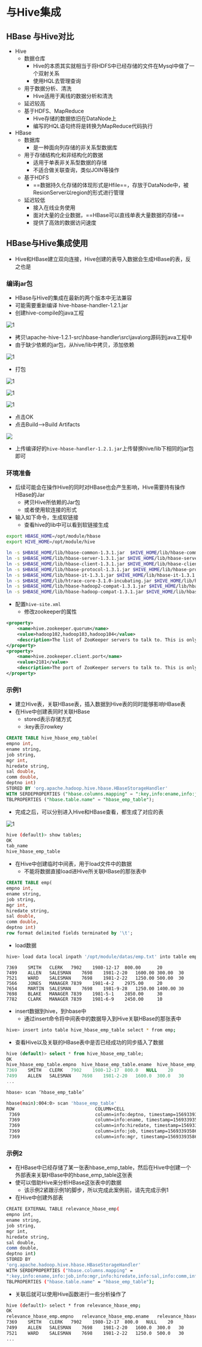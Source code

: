 # 与Hive集成



## HBase 与Hive对比

- Hive
  - 数据仓库
    - Hive的本质其实就相当于将HDFS中已经存储的文件在Mysql中做了一个双射关系
    - 使用HQL去管理查询
  - 用于数据分析、清洗
    - Hive适用于离线的数据分析和清洗
  - 延迟较高
  - 基于HDFS、MapReduce
    - Hive存储的数据依旧在DataNode上
    - 编写的HQL语句终将是转换为MapReduce代码执行
- HBase
  - 数据库
    - 是一种面向列存储的非关系型数据库
  - 用于存储结构化和非结构化的数据
    - 适用于单表非关系型数据的存储
    - 不适合做关联查询，类似JOIN等操作
  - 基于HDFS
    - ==数据持久化存储的体现形式是Hfile==，存放于DataNode中，被ResionServer以region的形式进行管理
  - 延迟较低
    - 接入在线业务使用
    - 面对大量的企业数据，==HBase可以直线单表大量数据的存储==
    - 提供了高效的数据访问速度



## HBase与Hive集成使用

- Hive和HBase建立双向连接，Hive创建的表导入数据会生成HBase的表，反之也是

  

### 编译jar包

- HBase与Hive的集成在最新的两个版本中无法兼容
- 可能需要重新编译 hive-hbase-handler-1.2.1.jar
- 创建hive-compile的java工程

![1](img/29.png)

- 拷贝\apache-hive-1.2.1-src\hbase-handler\src\java\org源码到java工程中
- 由于缺少依赖的jar包，从hive/lib中拷贝，添加依赖

![1](img/25.png) 

- 打包

![1](img/26.png) 

![1](img/27.png)

![1](img/28.png) 

- 点击OK
- 点击Build-->Build Artifacts

![](img/30.png) 

- 上传编译好的`hive-hbase-handler-1.2.1.jar`上传替换hive/lib下相同的jar包即可

  

### 环境准备

- 后续可能会在操作Hive的同时对HBase也会产生影响，Hive需要持有操作HBase的Jar
  - 拷贝Hive所依赖的Jar包
  - 或者使用软连接的形式
- 输入如下命令，生成软链接
  - 查看hive的lib中可以看到软链接生成

```bash
export HBASE_HOME=/opt/module/hbase
export HIVE_HOME=/opt/module/hive

ln -s $HBASE_HOME/lib/hbase-common-1.3.1.jar  $HIVE_HOME/lib/hbase-common-1.3.1.jar
ln -s $HBASE_HOME/lib/hbase-server-1.3.1.jar $HIVE_HOME/lib/hbase-server-1.3.1.jar
ln -s $HBASE_HOME/lib/hbase-client-1.3.1.jar $HIVE_HOME/lib/hbase-client-1.3.1.jar
ln -s $HBASE_HOME/lib/hbase-protocol-1.3.1.jar $HIVE_HOME/lib/hbase-protocol-1.3.1.jar
ln -s $HBASE_HOME/lib/hbase-it-1.3.1.jar $HIVE_HOME/lib/hbase-it-1.3.1.jar
ln -s $HBASE_HOME/lib/htrace-core-3.1.0-incubating.jar $HIVE_HOME/lib/htrace-core-3.1.0-incubating.jar
ln -s $HBASE_HOME/lib/hbase-hadoop2-compat-1.3.1.jar $HIVE_HOME/lib/hbase-hadoop2-compat-1.3.1.jar
ln -s $HBASE_HOME/lib/hbase-hadoop-compat-1.3.1.jar $HIVE_HOME/lib/hbase-hadoop-compat-1.3.1.jar
```

- 配置`hive-site.xml`
  - 修改zookeeper的属性

```xml
<property>
    <name>hive.zookeeper.quorum</name>
    <value>hadoop102,hadoop103,hadoop104</value>
    <description>The list of ZooKeeper servers to talk to. This is only needed for read/write locks.</description>
</property>
<property>
    <name>hive.zookeeper.client.port</name>
    <value>2181</value>
    <description>The port of ZooKeeper servers to talk to. This is only needed for read/write locks.</description>
</property>
```



### 示例1

- 建立Hive表，关联HBase表，插入数据到Hive表的同时能够影响HBase表
- 在Hive中创建表同时关联HBase
  - stored表示存储方式
  - :key表示rowkey

```sql
CREATE TABLE hive_hbase_emp_table(
empno int,
ename string,
job string,
mgr int,
hiredate string,
sal double,
comm double,
deptno int)
STORED BY 'org.apache.hadoop.hive.hbase.HBaseStorageHandler'
WITH SERDEPROPERTIES ("hbase.columns.mapping" = ":key,info:ename,info:job,info:mgr,info:hiredate,info:sal,info:comm,info:deptno")
TBLPROPERTIES ("hbase.table.name" = "hbase_emp_table");
```

- 完成之后，可以分别进入Hive和HBase查看，都生成了对应的表

![1](img/31.png) 

```bash
hive (default)> show tables;
OK
tab_name
hive_hbase_emp_table
```

- 在Hive中创建临时中间表，用于load文件中的数据
  - 不能将数据直接load进Hive所关联HBase的那张表中

```sql
CREATE TABLE emp(
empno int,
ename string,
job string,
mgr int,
hiredate string,
sal double,
comm double,
deptno int)
row format delimited fields terminated by '\t';
```

- load数据

```bash
hive> load data local inpath '/opt/module/datas/emp.txt' into table emp;
```

```text
7369	SMITH	CLERK	7902	1980-12-17	800.00		20
7499	ALLEN	SALESMAN	7698	1981-2-20	1600.00	300.00	30
7521	WARD	SALESMAN	7698	1981-2-22	1250.00	500.00	30
7566	JONES	MANAGER	7839	1981-4-2	2975.00		20
7654	MARTIN	SALESMAN	7698	1981-9-28	1250.00	1400.00	30
7698	BLAKE	MANAGER	7839	1981-5-1	2850.00		30
7782	CLARK	MANAGER	7839	1981-6-9	2450.00		10
```

- insert数据到hive，到hbase中
  - 通过insert命令将中间表中的数据导入到Hive关联HBase的那张表中

```bash
hive> insert into table hive_hbase_emp_table select * from emp;
```

- 查看Hive以及关联的HBase表中是否已经成功的同步插入了数据

```sql
hive (default)> select * from hive_hbase_emp_table;
OK
hive_hbase_emp_table.empno	hive_hbase_emp_table.ename	hive_hbase_emp_table.job	hive_hbase_emp_table.mgr	hive_hbase_emp_table.hiredate	hive_hbase_emp_table.sal	hive_hbase_emp_table.comm	hive_hbase_emp_table.deptno
7369	SMITH	CLERK	7902	1980-12-17	800.0	NULL	20
7499	ALLEN	SALESMAN	7698	1981-2-20	1600.0	300.0	30
...
```

```bash
hbase> scan ‘hbase_emp_table’

hbase(main):004:0> scan 'hbase_emp_table'
ROW                              COLUMN+CELL
 7369                            column=info:deptno, timestamp=1569339358627, value=20
 7369                            column=info:ename, timestamp=1569339358627, value=SMIT
 7369                            column=info:hiredate, timestamp=1569339358627, value=1980-12-17
 7369                            column=info:job, timestamp=1569339358627, value=CLERK
 7369                            column=info:mgr, timestamp=1569339358627, value=7902    ...
```



### 示例2

- 在HBase中已经存储了某一张表hbase_emp_table，然后在Hive中创建一个外部表来关联HBase中的hbase_emp_table这张表
- 使可以借助Hive来分析HBase这张表中的数据
  - 该示例2紧跟示例1的脚步，所以完成此案例前，请先完成示例1
- 在Hive中创建外部表

```bash
CREATE EXTERNAL TABLE relevance_hbase_emp(
empno int,
ename string,
job string,
mgr int,
hiredate string,
sal double,
comm double,
deptno int)
STORED BY 
'org.apache.hadoop.hive.hbase.HBaseStorageHandler'
WITH SERDEPROPERTIES ("hbase.columns.mapping" = 
":key,info:ename,info:job,info:mgr,info:hiredate,info:sal,info:comm,info:deptno") 
TBLPROPERTIES ("hbase.table.name" = "hbase_emp_table");
```

- 关联后就可以使用Hive函数进行一些分析操作了

```bash
hive (default)> select * from relevance_hbase_emp;
OK
relevance_hbase_emp.empno	relevance_hbase_emp.ename	relevance_hbase_emp.job	relevance_hbase_emp.mgr	relevance_hbase_emp.hiredatrelevance_hbase_emp.sal	relevance_hbase_emp.comm	relevance_hbase_emp.deptno
7369	SMITH	CLERK	7902	1980-12-17	800.0	NULL	20
7499	ALLEN	SALESMAN	7698	1981-2-20	1600.0	300.0	30
7521	WARD	SALESMAN	7698	1981-2-22	1250.0	500.0	30
...
```

